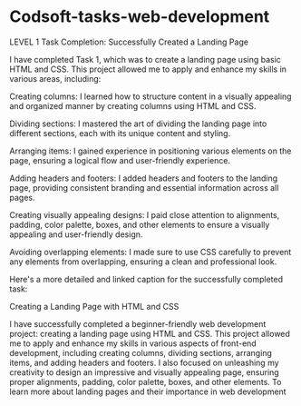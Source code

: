 # Codsoft-tasks-web-development

LEVEL 1 Task Completion: Successfully Created a Landing Page

I have completed Task 1, which was to create a landing page using basic HTML and CSS. This project allowed me to apply and enhance my skills in various areas, including:

Creating columns: I learned how to structure content in a visually appealing and organized manner by creating columns using HTML and CSS.

Dividing sections: I mastered the art of dividing the landing page into different sections, each with its unique content and styling.

Arranging items: I gained experience in positioning various elements on the page, ensuring a logical flow and user-friendly experience.

Adding headers and footers: I added headers and footers to the landing page, providing consistent branding and essential information across all pages.

Creating visually appealing designs: I paid close attention to alignments, padding, color palette, boxes, and other elements to ensure a visually appealing and user-friendly design.

Avoiding overlapping elements: I made sure to use CSS carefully to prevent any elements from overlapping, ensuring a clean and professional look.

Here's a more detailed and linked caption for the successfully completed task:

Creating a Landing Page with HTML and CSS

I have successfully completed a beginner-friendly web development project: creating a landing page using HTML and CSS. This project allowed me to apply and enhance my skills in various aspects of front-end development, including creating columns, dividing sections, arranging items, and adding headers and footers. I also focused on unleashing my creativity to design an impressive and visually appealing page, ensuring proper alignments, padding, color palette, boxes, and other elements. To learn more about landing pages and their importance in web development
